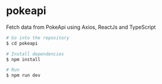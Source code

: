 # pokeapi
Fetch data from PokeApi using Axios, ReactJs and TypeScript

```bash
# Go into the repository
$ cd pokeapi

# Install dependencies
$ npm install

# Run
$ npm run dev

```
